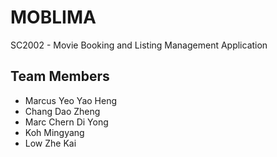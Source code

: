 # MOBLIMA
SC2002 - Movie Booking and Listing Management Application 

## Team Members 
* Marcus Yeo Yao Heng 
* Chang Dao Zheng
* Marc Chern Di Yong 
* Koh Mingyang 
* Low Zhe Kai 
